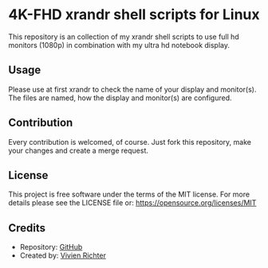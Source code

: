 # 4K-FHD xrandr shell scripts for Linux
This repository is an collection of my xrandr shell scripts to use full hd monitors (1080p) in combination with my ultra hd notebook display.

## Usage
Please use at first xrandr to check the name of your display and monitor(s).
The files are named, how the display and monitor(s) are configured.

## Contribution
Every contribution is welcomed, of course.
Just fork this repository, make your changes and create a merge request.

## License
This project is free software under the terms of the MIT license.
For more details please see the LICENSE file or: https://opensource.org/licenses/MIT

## Credits
 * Repository: [GitHub](https://github.com/vivi90/linux-4k-fhd-setup.git)
 * Created by: [Vivien Richter](https://github.com/vivi90)
